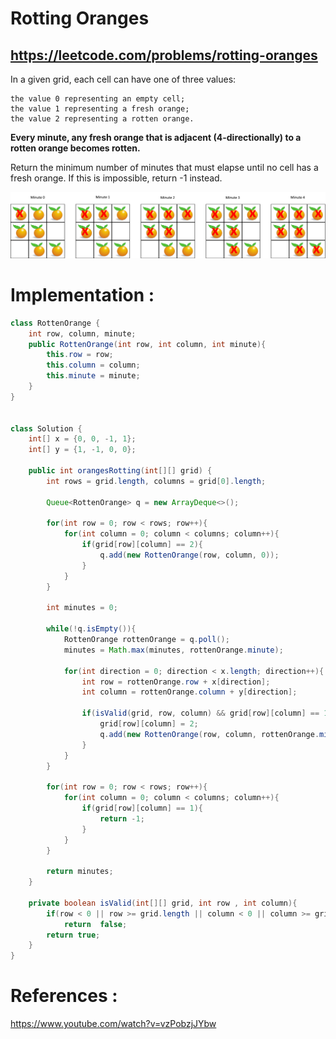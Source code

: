 # Rotting Oranges
## https://leetcode.com/problems/rotting-oranges

In a given grid, each cell can have one of three values:
```
the value 0 representing an empty cell;
the value 1 representing a fresh orange;
the value 2 representing a rotten orange.
```
**Every minute, any fresh orange that is adjacent (4-directionally) to a rotten orange becomes rotten.**

Return the minimum number of minutes that must elapse until no cell has a fresh orange.  If this is impossible, return -1 instead.

![Rotting Oranges](oranges.png?raw=true "Rotting Oranges")

# Implementation :
```java
class RottenOrange {
    int row, column, minute;
    public RottenOrange(int row, int column, int minute){
        this.row = row; 
        this.column = column; 
        this.minute = minute;
    }
}


class Solution {
    int[] x = {0, 0, -1, 1};
    int[] y = {1, -1, 0, 0};
    
    public int orangesRotting(int[][] grid) {
        int rows = grid.length, columns = grid[0].length;
        
        Queue<RottenOrange> q = new ArrayDeque<>();
        
        for(int row = 0; row < rows; row++){
            for(int column = 0; column < columns; column++){
                if(grid[row][column] == 2){
                    q.add(new RottenOrange(row, column, 0));
                }
            }
        }
        
        int minutes = 0;
        
        while(!q.isEmpty()){
            RottenOrange rottenOrange = q.poll();
            minutes = Math.max(minutes, rottenOrange.minute);
            
            for(int direction = 0; direction < x.length; direction++){
                int row = rottenOrange.row + x[direction];
                int column = rottenOrange.column + y[direction];
                
                if(isValid(grid, row, column) && grid[row][column] == 1) {
                    grid[row][column] = 2; 
                    q.add(new RottenOrange(row, column, rottenOrange.minute + 1));                  
                }
            }
        }
        
        for(int row = 0; row < rows; row++){
            for(int column = 0; column < columns; column++){
                if(grid[row][column] == 1){
                    return -1;
                }
            }
        }
        
        return minutes;
    }
    
    private boolean isValid(int[][] grid, int row , int column){
        if(row < 0 || row >= grid.length || column < 0 || column >= grid[0].length) 
            return  false;
        return true;
    }
}
```

# References :
https://www.youtube.com/watch?v=vzPobzjJYbw
